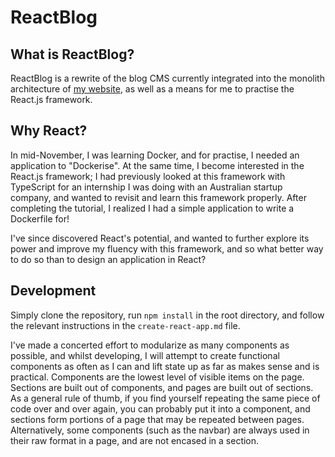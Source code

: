 # ReactBlog

## What is ReactBlog?

ReactBlog is a rewrite of the blog CMS currently integrated into the monolith architecture of [my website](https://forsakenidol.com), as well as a means for me to practise the React.js framework.

## Why React?

In mid-November, I was learning Docker, and for practise, I needed an application to "Dockerise". At the same time, I become interested in the React.js framework; I had previously looked at this framework with TypeScript for an internship I was doing with an Australian startup company, and wanted to revisit and learn this framework properly. After completing the tutorial, I realized I had a simple application to write a Dockerfile for!

I've since discovered React's potential, and wanted to further explore its power and improve my fluency with this framework, and so what better way to do so than to design an application in React?

## Development

Simply clone the repository, run `npm install` in the root directory, and follow the relevant instructions in the `create-react-app.md` file.

I've made a concerted effort to modularize as many components as possible, and whilst developing, I will attempt to create functional components as often as I can and lift state up as far as makes sense and is practical. Components are the lowest level of visible items on the page. Sections are built out of components, and pages are built out of sections. As a general rule of thumb, if you find yourself repeating the same piece of code over and over again, you can probably put it into a component, and sections form portions of a page that may be repeated between pages. Alternatively, some components (such as the navbar) are always used in their raw format in a page, and are not encased in a section.